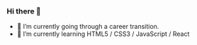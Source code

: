 ### Hi there 👋

- 🔭 I’m currently going through a career transition.
- 🌱 I’m currently learning HTML5 / CSS3 / JavaScript / React
